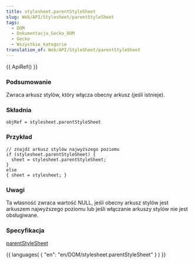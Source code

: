 ```yaml
---
title: stylesheet.parentStyleSheet
slug: Web/API/Stylesheet/parentStyleSheet
tags:
  - DOM
  - Dokumentacja_Gecko_DOM
  - Gecko
  - Wszystkie_kategorie
translation_of: Web/API/StyleSheet/parentStyleSheet
---
```

{{ ApiRef() }}

### Podsumowanie

Zwraca arkusz stylów, który włącza obecny arkusz (jeśli istnieje).

### Składnia

    objRef = stylesheet.parentStyleSheet

### Przykład

    // znajdź arkusz stylów najwyższego poziomu
    if (stylesheet.parentStyleSheet) {
      sheet = stylesheet.parentStyleSheet;
    }
    else
    { sheet = stylesheet; }

### Uwagi

Ta własność zwraca wartość NULL, jeśli obecny arkusz stylów jest arkuszem najwyższego poziomu lub jeśli włączanie arkuszy stylów nie jest obsługiwane.

### Specyfikacja

[parentStyleSheet](http://www.w3.org/TR/2000/REC-DOM-Level-2-Style-20001113/stylesheets.html#StyleSheets-StyleSheet-parentStyleSheet)

{{ languages( { "en": "en/DOM/stylesheet.parentStyleSheet" } ) }}
